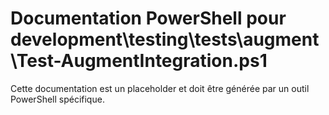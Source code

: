 # Documentation PowerShell pour development\testing\tests\augment\Test-AugmentIntegration.ps1

Cette documentation est un placeholder et doit être générée par un outil PowerShell spécifique.
